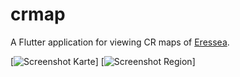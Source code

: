 # crmap

A Flutter application for viewing CR maps of [Eressea](https://www.eressea.de/en/).

[![Screenshot Karte](https://github.com/gvd-eressea/crmap/master/doc/Screenshot_Karte.png)]
[![Screenshot Region](https://github.com/gvd-eressea/crmap/master/doc/Screenshot_Region.png)]
